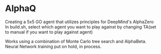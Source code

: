 # AlphaQ
Creating a 5x5 GO agent that utilizes principles for DeepMind's AlphaZero
In build.sh, select which agent you want to play against by changing TA(set to manual if you want to play against agent)


Works using a combination of Monte Carlo tree search and AlphaBeta. Neural Network training put on hold, in process.
